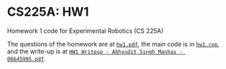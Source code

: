 # CS225A: HW1
 Homework 1 code for Experimental Robotics (CS 225A)

 The questions of the homework are at [`hw1.pdf`](hw1.pdf), the main code is in [`hw1.cpp`](hw1.cpp), and the write-up is at [`HW1 Writeup - Abhyudit Singh Manhas - 06645995.pdf`](https://github.com/abhyudit309/CS225A_HW1/blob/main/HW1%20Writeup%20-%20Abhyudit%20Singh%20Manhas%20-%2006645995.pdf).
